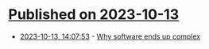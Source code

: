 # [Published on 2023-10-13](index.md)

* [2023-10-13, 14:07:53](https://lobste.rs/s/dillky/why_software_ends_up_complex) - [Why software ends up complex](https://alexgaynor.net/2020/nov/30/why-software-ends-up-complex/)
